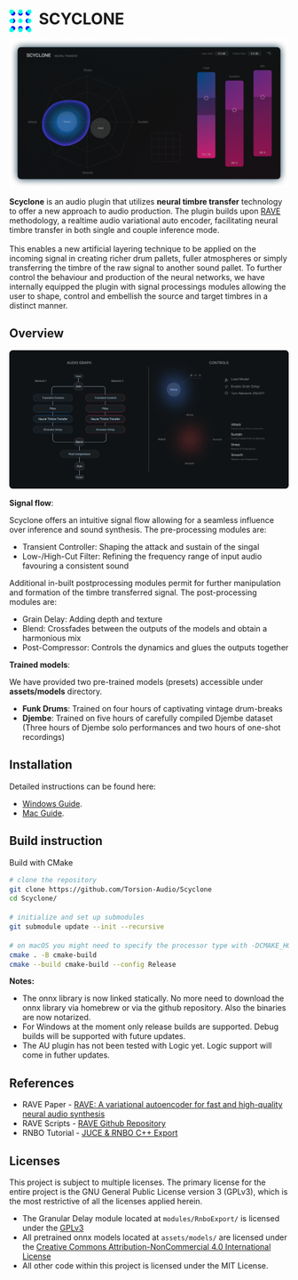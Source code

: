 # <img style="float: left;" src="assets/pictures/logo.png" width="40" /> &nbsp; SCYCLONE
![interface](assets/pictures/interface.png)

**Scyclone** is an audio plugin that utilizes **neural timbre transfer** technology to offer a new approach to audio production. The plugin builds upon [RAVE](https://github.com/acids-ircam/RAVE) methodology, a realtime audio variational auto encoder, facilitating neural timbre transfer in both single and couple inference mode. <br /><br />
This enables a new artificial layering technique to be applied on the incoming signal in creating richer drum pallets, fuller atmospheres or simply transferring the timbre of the raw signal to another sound pallet. To further control the behaviour and production of the neural networks, we have internally equipped the plugin with signal processings modules allowing the user to shape, control and embellish the source and target timbres in a distinct manner.

## Overview
![signal_flow](assets/svg/signal_flow_control.svg)



**Signal flow**: <br />

Scyclone offers an intuitive signal flow allowing for a seamless influence over inference and sound synthesis. The pre-processing modules are:

- Transient Controller: Shaping the attack and sustain of the singal
- Low-/High-Cut Filter: Refining the frequency range of input audio favouring a consistent sound
 
Additional in-built postprocessing modules permit for further manipulation and formation of the timbre transferred signal. The post-processing modules are:
 
- Grain Delay: Adding depth and texture
- Blend: Crossfades between the outputs of the models and obtain a harmonious mix
- Post-Compressor: Controls the dynamics and glues the outputs together

**Trained models**:<br />

We have provided two pre-trained models (presets) accessible under **assets/models** directory.

- **Funk Drums**: Trained on four hours of captivating vintage drum-breaks
- **Djembe**: Trained on five hours of carefully compiled Djembe dataset (Three hours of Djembe solo performances and two hours of one-shot recordings)

## Installation

Detailed instructions can be found here:
- [Windows Guide](docs/install_instructions_windows.md).
- [Mac Guide](docs/install_instructions_mac.md).

## Build instruction

Build with CMake
```bash
# clone the repository
git clone https://github.com/Torsion-Audio/Scyclone
cd Scyclone/

# initialize and set up submodules
git submodule update --init --recursive

# on macOS you might need to specify the processor type with -DCMAKE_HOST_SYSTEM_PROCESSOR=x86_64 or arm64
cmake . -B cmake-build
cmake --build cmake-build --config Release
```

**Notes:** 
- The onnx library is now linked statically. No more need to download the onnx library via homebrew or via the github repository. Also the binaries are now notarized.
- For Windows at the moment only release builds are supported. Debug builds will be supported with future updates.
- The AU plugin has not been tested with Logic yet. Logic support will come in futher updates.

## References

- RAVE Paper - [RAVE: A variational autoencoder for fast and high-quality neural audio synthesis](https://arxiv.org/abs/2111.05011)
- RAVE Scripts - [RAVE Github Repository](https://github.com/acids-ircam/RAVE)
- RNBO Tutorial - [JUCE & RNBO C++ Export](https://kengo.dev/posts/jr-granular)

## Licenses
This project is subject to multiple licenses. The primary license for the entire project is the GNU General Public License version 3 (GPLv3), which is the most restrictive of all the licenses applied herein.
 - The Granular Delay module located at ```modules/RnboExport/``` is licensed under the [GPLv3](https://support.cycling74.com/hc/en-us/articles/10730637742483-RNBO-Export-Licensing-FAQ)
 - All pretrained onnx models located at ```assets/models/``` are licensed under the [Creative Commons Attribution-NonCommercial 4.0 International License](https://github.com/acids-ircam/RAVE/blob/master/LICENSE) 
 - All other code within this project is licensed under the MIT License.
